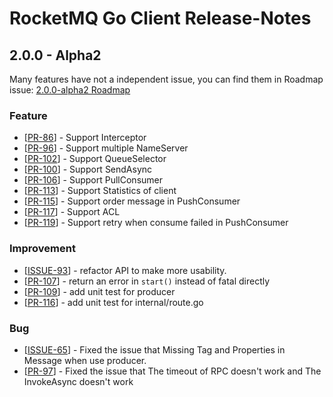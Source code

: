 # RocketMQ Go Client Release-Notes

## 2.0.0 - Alpha2

Many features have not a independent issue, you can find them in Roadmap issue: [2.0.0-alpha2 Roadmap](https://github.com/apache/rocketmq-client-go/issues/75)

### Feature
- [[PR-86](https://github.com/apache/rocketmq-client-go/issues/86)] - Support Interceptor  
- [[PR-96](https://github.com/apache/rocketmq-client-go/pull/96)] - Support multiple NameServer  
- [[PR-102](https://github.com/apache/rocketmq-client-go/pull/102)] - Support QueueSelector  
- [[PR-100](https://github.com/apache/rocketmq-client-go/pull/100)] - Support SendAsync  
- [[PR-106](https://github.com/apache/rocketmq-client-go/pull/106)] - Support PullConsumer  
- [[PR-113](https://github.com/apache/rocketmq-client-go/pull/113)] - Support Statistics of client  
- [[PR-115](https://github.com/apache/rocketmq-client-go/pull/115)] - Support order message in PushConsumer  
- [[PR-117](https://github.com/apache/rocketmq-client-go/pull/117)] - Support ACL 
- [[PR-119](https://github.com/apache/rocketmq-client-go/pull/119/)] - Support retry when consume failed in PushConsumer  

### Improvement
- [[ISSUE-93](https://github.com/apache/rocketmq-client-go/issues/93)] - refactor API to make more usability.
- [[PR-107](https://github.com/apache/rocketmq-client-go/pull/107)] - return an error in `start()`  instead of fatal directly
- [[PR-109](https://github.com/apache/rocketmq-client-go/pull/109)] - add unit test for producer
- [[PR-116](https://github.com/apache/rocketmq-client-go/pull/116)] - add unit test for internal/route.go

### Bug
- [[ISSUE-65](https://github.com/apache/rocketmq-client-go/issues/65)] - Fixed the issue that Missing Tag and Properties in Message when use producer.
- [[PR-97](https://github.com/apache/rocketmq-client-go/pull/97)] - Fixed the issue that The timeout of RPC doesn't work and The InvokeAsync doesn't work
